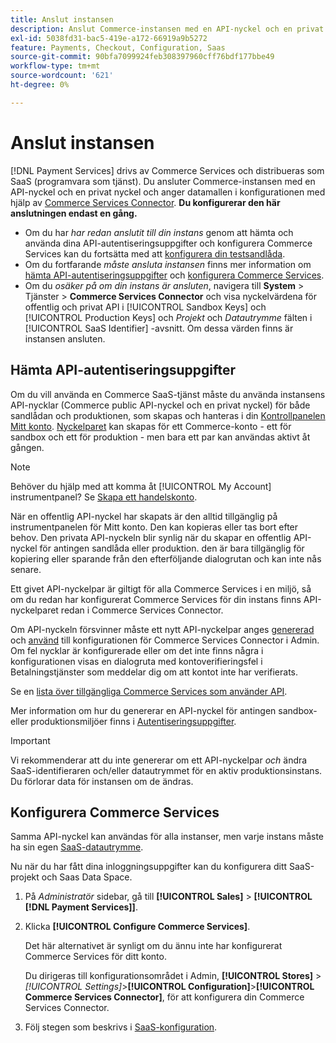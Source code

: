 ```yaml
---
title: Anslut instansen
description: Anslut Commerce-instansen med en API-nyckel och en privat nyckel och ange datamallen i konfigurationen.
exl-id: 5038fd31-bac5-419e-a172-66919a9b5272
feature: Payments, Checkout, Configuration, Saas
source-git-commit: 90bfa7099924feb308397960cff76bdf177bbe49
workflow-type: tm+mt
source-wordcount: '621'
ht-degree: 0%

---
```


# Anslut instansen

[!DNL Payment Services] drivs av Commerce Services och distribueras som SaaS (programvara som tjänst). Du ansluter Commerce-instansen med en API-nyckel och en privat nyckel och anger datamallen i konfigurationen med hjälp av [Commerce Services Connector](https://experienceleague.adobe.com/docs/commerce-merchant-services/user-guides/saas.html). **Du konfigurerar den här anslutningen endast en gång.**

* Om du har *har redan anslutit till din instans* genom att hämta och använda dina API-autentiseringsuppgifter och konfigurera Commerce Services kan du fortsätta med att [konfigurera din testsandlåda](https://experienceleague.adobe.com/docs/commerce-merchant-services/payment-services/get-started/sandbox.html).
* Om du fortfarande *måste ansluta instansen* finns mer information om [hämta API-autentiseringsuppgifter](#obtain-api-credentials) och [konfigurera Commerce Services](#configure-commerce-services).
* Om du *osäker på om din instans är ansluten*, navigera till **System** > Tjänster > **Commerce Services Connector** och visa nyckelvärdena för offentlig och privat API i [!UICONTROL Sandbox Keys] och [!UICONTROL Production Keys] och *Projekt* och *Datautrymme* fälten i [!UICONTROL SaaS Identifier] -avsnitt. Om dessa värden finns är instansen ansluten.

## Hämta API-autentiseringsuppgifter

Om du vill använda en Commerce SaaS-tjänst måste du använda instansens API-nycklar (Commerce public API-nyckel och en privat nyckel) för både sandlådan och produktionen, som skapas och hanteras i din [Kontrollpanelen Mitt konto](https://account.magento.com/customer/account/login). [Nyckelparet](https://docs.magento.com/user-guide/configuration/services/saas.html) kan skapas för ett Commerce-konto - ett för sandbox och ett för produktion - men bara ett par kan användas aktivt åt gången.

>[!NOTE]
>
>Behöver du hjälp med att komma åt [!UICONTROL My Account] instrumentpanel? Se [Skapa ett handelskonto](https://docs.magento.com/user-guide/magento/magento-account-create.html).

När en offentlig API-nyckel har skapats är den alltid tillgänglig på instrumentpanelen för Mitt konto. Den kan kopieras eller tas bort efter behov. Den privata API-nyckeln blir synlig när du skapar en offentlig API-nyckel för antingen sandlåda eller produktion. den är bara tillgänglig för kopiering eller sparande från den efterföljande dialogrutan och kan inte nås senare.

Ett givet API-nyckelpar är giltigt för alla Commerce Services i en miljö, så om du redan har konfigurerat Commerce Services för din instans finns API-nyckelparet redan i Commerce Services Connector.

Om API-nyckeln försvinner måste ett nytt API-nyckelpar anges [genererad](https://experienceleague.adobe.com/docs/commerce-merchant-services/payment-services/get-started/connect.html#generate-an-api-key-and-private-key) och [använd](https://experienceleague.adobe.com/docs/commerce-merchant-services/payment-services/get-started/connect.html#configure-saas-project) till konfigurationen för Commerce Services Connector i Admin. Om fel nycklar är konfigurerade eller om det inte finns några i konfigurationen visas en dialogruta med kontoverifieringsfel i Betalningstjänster som meddelar dig om att kontot inte har verifierats.

Se en [lista över tillgängliga Commerce Services som använder API](https://docs.magento.com/user-guide/system/saas.html#available-services).

Mer information om hur du genererar en API-nyckel för antingen sandbox- eller produktionsmiljöer finns i [Autentiseringsuppgifter](https://experienceleague.adobe.com/docs/commerce-merchant-services/user-guides/saas.html#apikey).

>[!IMPORTANT]
>Vi rekommenderar att du inte genererar om ett API-nyckelpar *och* ändra SaaS-identifieraren och/eller datautrymmet för en aktiv produktionsinstans. Du förlorar data för instansen om de ändras.

## Konfigurera Commerce Services

Samma API-nyckel kan användas för alla instanser, men varje instans måste ha sin egen [SaaS-datautrymme](https://experienceleague.adobe.com/docs/commerce-merchant-services/user-guides/saas.html#saasenv).

Nu när du har fått dina inloggningsuppgifter kan du konfigurera ditt SaaS-projekt och Saas Data Space.

1. På _Administratör_ sidebar, gå till **[!UICONTROL Sales]** > **[!UICONTROL [!DNL Payment Services]]**.
1. Klicka **[!UICONTROL Configure Commerce Services]**.

   Det här alternativet är synligt om du ännu inte har konfigurerat Commerce Services för ditt konto.

   Du dirigeras till konfigurationsområdet i Admin, **[!UICONTROL Stores]** > _[!UICONTROL Settings]_>**[!UICONTROL Configuration]**>**[!UICONTROL Commerce Services Connector]**, för att konfigurera din Commerce Services Connector.

1. Följ stegen som beskrivs i [SaaS-konfiguration](https://experienceleague.adobe.com/docs/commerce-merchant-services/user-guides/integration-services/saas.html#saasenv).
